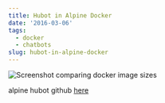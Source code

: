 ```yaml
---
title: Hubot in Alpine Docker
date: '2016-03-06'
tags:
  - docker
  - chatbots
slug: hubot-in-alpine-docker
---
```


<p><img src="https://www.noqcks.io/img/alpine-docker-size-comparison.png" alt="Screenshot comparing docker image sizes"></p>

<p>alpine hubot github <a href="https://github.com/noqcks/alpine-hubot">here</a></p>
